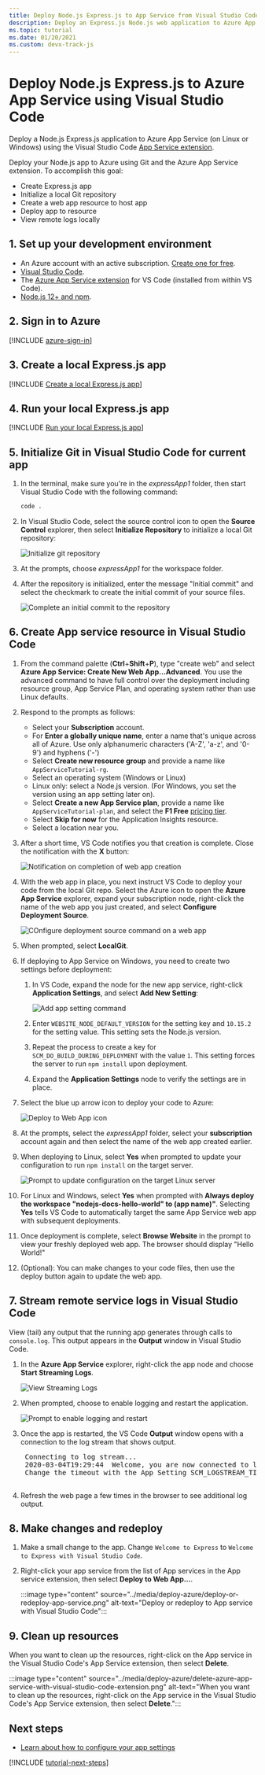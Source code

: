 ```yaml
---
title: Deploy Node.js Express.js to App Service from Visual Studio Code
description: Deploy an Express.js Node.js web application to Azure App Service using the Visual Studio Code App Service extension.
ms.topic: tutorial
ms.date: 01/20/2021
ms.custom: devx-track-js
---
```


# Deploy Node.js Express.js to Azure App Service using Visual Studio Code

Deploy a Node.js Express.js application to Azure App Service (on Linux or Windows) using the Visual Studio Code [App Service extension](https://marketplace.visualstudio.com/items?itemName=ms-azuretools.vscode-azureappservice).

Deploy your Node.js app to Azure using Git and the Azure App Service extension. To accomplish this goal:

* Create Express.js app
* Initialize a local Git repository
* Create a web app resource to host app
* Deploy app to resource
* View remote logs locally

## 1. Set up your development environment

- An Azure account with an active subscription. [Create one for free](https://azure.microsoft.com/free/?utm_source=campaign&utm_campaign=vscode-tutorial-appservice-extension&mktingSource=vscode-tutorial-appservice-extension).
- [Visual Studio Code](https://code.visualstudio.com/).
- The [Azure App Service extension](https://marketplace.visualstudio.com/items?itemName=ms-azuretools.vscode-azureappservice) for VS Code (installed from within VS Code).
- [Node.js 12+ and npm](https://nodejs.org/en/download).

## 2. Sign in to Azure

[!INCLUDE [azure-sign-in](../includes/azure-sign-in.md)]

## 3. Create a local Express.js app

[!INCLUDE [Create a local Express.js app](../includes/create-node-app.md)]

## 4. Run your local Express.js app

[!INCLUDE [Run your local Express.js app](../includes/run-node-app.md)]

## 5. Initialize Git in Visual Studio Code for current app

1. In the terminal, make sure you're in the *expressApp1* folder, then start Visual Studio Code with the following command:

    ```bash
    code .
    ```

1. In Visual Studio Code, select the source control icon to open the **Source Control** explorer, then select **Initialize Repository** to initialize a local Git repository:

    ![Initialize git repository](../media/deploy-azure/git-init.png)

1. At the prompts, choose *expressApp1* for the workspace folder.

1. After the repository is initialized, enter the message "Initial commit" and select the checkmark to create the initial commit of your source files.

    ![Complete an initial commit to the repository](../media/deploy-azure/initial-commit.png)

## 6. Create App service resource in Visual Studio Code

1. From the command palette (**Ctrl**+**Shift**+**P**), type "create web" and select **Azure App Service: Create New Web App...Advanced**. You use the advanced command to have full control over the deployment including resource group, App Service Plan, and operating system rather than use Linux defaults.

1. Respond to the prompts as follows:

    - Select your **Subscription** account.
    - For **Enter a globally unique name**, enter a name that's unique across all of Azure. Use only alphanumeric characters ('A-Z', 'a-z', and '0-9') and hyphens ('-')
    - Select **Create new resource group** and provide a name like `AppServiceTutorial-rg`.
    - Select an operating system (Windows or Linux)
    - Linux only: select a Node.js version. (For Windows, you set the version using an app setting later on).
    - Select **Create a new App Service plan**, provide a name like `AppServiceTutorial-plan`, and select the **F1 Free** [pricing tier](../core/what-is-azure-for-javascript-development.md#free-tier-resources).
    - Select **Skip for now** for the Application Insights resource.
    - Select a location near you.

1. After a short time, VS Code notifies you that creation is complete. Close the notification with the **X** button:

    ![Notification on completion of web app creation](../media/deploy-azure/creation-complete.png)

1. With the web app in place, you next instruct VS Code to deploy your code from the local Git repo. Select the Azure icon to open the **Azure App Service** explorer, expand your subscription node, right-click the name of the web app you just created, and select **Configure Deployment Source**.

    ![COnfigure deployment source command on a web app](../media/deploy-azure/configure-deployment-source.png)

1. When prompted, select **LocalGit**.

1. If deploying to App Service on Windows, you need to create two settings before deployment:

    1. In VS Code, expand the node for the new app service, right-click **Application Settings**, and select **Add New Setting**:

        ![Add app setting command](../media/deploy-azure/add-setting.png)

    1. Enter `WEBSITE_NODE_DEFAULT_VERSION` for the setting key and `10.15.2` for the setting value. This setting sets the Node.js version.
    1. Repeat the process to create a key for `SCM_DO_BUILD_DURING_DEPLOYMENT` with the value `1`. This setting forces the server to run `npm install` upon deployment.
    1. Expand the **Application Settings** node to verify the settings are in place.

1. Select the blue up arrow icon to deploy your code to Azure:

    ![Deploy to Web App icon](../media/deploy-azure/deploy.png)

1. At the prompts, select the *expressApp1* folder, select your **subscription** account again and then select the name of the web app created earlier.

1. When deploying to Linux, select **Yes** when prompted to update your configuration to run `npm install` on the target server.

    ![Prompt to update configuration on the target Linux server](../media/deploy-azure/server-build.png)

1. For Linux and Windows, select **Yes** when prompted with **Always deploy the workspace "nodejs-docs-hello-world" to (app name)"**. Selecting **Yes** tells VS Code to automatically target the same App Service web app with subsequent deployments.

1. Once deployment is complete, select **Browse Website** in the prompt to view your freshly deployed web app. The browser should display "Hello World!"

1. (Optional): You can make changes to your code files, then use the deploy button again to update the web app.

## 7. Stream remote service logs in Visual Studio Code

View (tail) any output that the running app generates through calls to `console.log`. This output appears in the **Output** window in Visual Studio Code.

1. In the **Azure App Service** explorer, right-click the app node and choose **Start Streaming Logs**.

    ![View Streaming Logs](../media/deploy-azure/start-streaming-logs.png)

1. When prompted, choose to enable logging and restart the application.

    ![Prompt to enable logging and restart](../media/deploy-azure/enable-restart.png)

1. Once the app is restarted, the VS Code **Output** window opens with a connection to the log stream that shows output.

    <pre>
    Connecting to log stream...
    2020-03-04T19:29:44  Welcome, you are now connected to log-streaming service. The default timeout is 2 hours.
    Change the timeout with the App Setting SCM_LOGSTREAM_TIMEOUT (in seconds).
    </pre>

1. Refresh the web page a few times in the browser to see additional log output.

## 8. Make changes and redeploy

1. Make a small change to the app. Change `Welcome to Express` to `Welcome to Express with Visual Studio Code`. 

1. Right-click your app service from the list of App services in the App service extension, then select **Deploy to Web App...**. 

    :::image type="content" source="../media/deploy-azure/deploy-or-redeploy-app-service.png" alt-text="Deploy or redeploy to App service with Visual Studio Code":::


## 9. Clean up resources

When you want to clean up the resources, right-click on the App service in the Visual Studio Code's App Service extension, then select **Delete**.

:::image type="content" source="../media/deploy-azure/delete-azure-app-service-with-visual-studio-code-extension.png" alt-text="When you want to clean up the resources, right-click on the App service in the Visual Studio Code's App Service extension, then select **Delete**.":::

## Next steps

* [Learn about how to configure your app settings](../how-to/configure-web-app-settings.md)

[!INCLUDE [tutorial-next-steps](../includes/tutorial-next-steps.md)]
